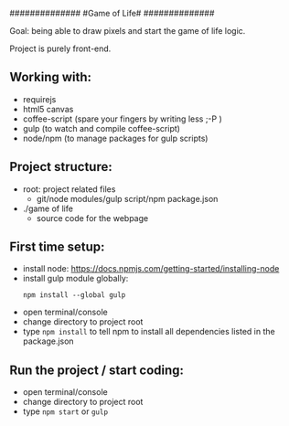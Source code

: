 ##############
#Game of Life#
##############

Goal: being able to draw pixels and start the game of life logic.

Project is purely front-end.

Working with:
-------------
- requirejs
- html5 canvas
- coffee-script (spare your fingers by writing less ;-P )
- gulp (to watch and compile coffee-script)
- node/npm (to manage packages for gulp scripts)

Project structure:
------------------
- root: project related files
  - git/node modules/gulp script/npm package.json
- ./game of life
  - source code for the webpage

First time setup:
-----------------
- install node: https://docs.npmjs.com/getting-started/installing-node
- install gulp module globally: 
    ```
    npm install --global gulp
    ```
- open terminal/console
- change directory to project root
- type ```npm install``` to tell npm to install all dependencies listed in the package.json

Run the project / start coding:
-------------------------------
- open terminal/console
- change directory to project root
- type ```npm start``` or ```gulp```
